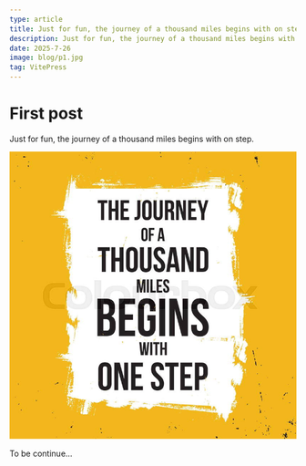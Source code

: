 ```yaml
---
type: article
title: Just for fun, the journey of a thousand miles begins with on step.
description: Just for fun, the journey of a thousand miles begins with on step.
date: 2025-7-26
image: blog/p1.jpg
tag: VitePress
---
```


# First post

Just for fun,  the journey of a thousand miles begins with on step.

![Just for fun, the journey of a thousand miles begins with on step.](p1.jpg "Photo")

To be continue...

